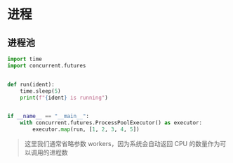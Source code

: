 # 进程



## 进程池

```python
import time
import concurrent.futures


def run(ident):
    time.sleep(5)
    print(f"{ident} is running")


if __name__ == "__main__":
    with concurrent.futures.ProcessPoolExecutor() as executor:
        executor.map(run, [1, 2, 3, 4, 5])
```

> 这里我们通常省略参数 workers，因为系统会自动返回 CPU 的数量作为可以调用的进程数





